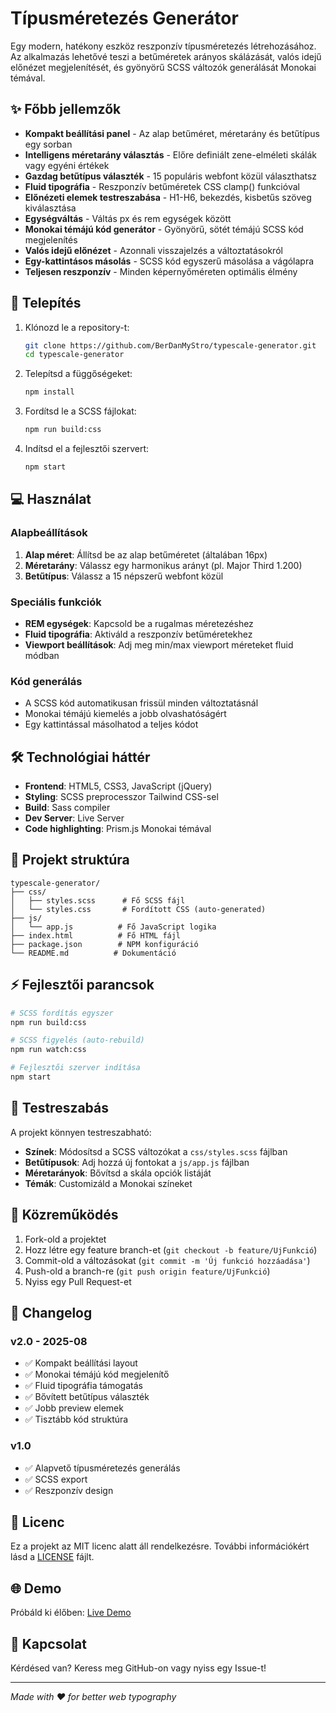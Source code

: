 # Típusméretezés Generátor

Egy modern, hatékony eszköz reszponzív típusméretezés létrehozásához. Az alkalmazás lehetővé teszi a betűméretek arányos skálázását, valós idejű előnézet megjelenítését, és gyönyörű SCSS változók generálását Monokai témával.

## ✨ Főbb jellemzők

- **Kompakt beállítási panel** - Az alap betűméret, méretarány és betűtípus egy sorban
- **Intelligens méretarány választás** - Előre definiált zene-elméleti skálák vagy egyéni értékek
- **Gazdag betűtípus választék** - 15 populáris webfont közül választhatsz
- **Fluid tipográfia** - Reszponzív betűméretek CSS clamp() funkcióval
- **Előnézeti elemek testreszabása** - H1-H6, bekezdés, kisbetűs szöveg kiválasztása
- **Egységváltás** - Váltás px és rem egységek között
- **Monokai témájú kód generátor** - Gyönyörű, sötét témájú SCSS kód megjelenítés
- **Valós idejű előnézet** - Azonnali visszajelzés a változtatásokról
- **Egy-kattintásos másolás** - SCSS kód egyszerű másolása a vágólapra
- **Teljesen reszponzív** - Minden képernyőméreten optimális élmény

## 🚀 Telepítés

1. Klónozd le a repository-t:
   ```bash
   git clone https://github.com/BerDanMyStro/typescale-generator.git
   cd typescale-generator
   ```

2. Telepítsd a függőségeket:
   ```bash
   npm install
   ```

3. Fordítsd le a SCSS fájlokat:
   ```bash
   npm run build:css
   ```

4. Indítsd el a fejlesztői szervert:
   ```bash
   npm start
   ```

## 💻 Használat

### Alapbeállítások
1. **Alap méret**: Állítsd be az alap betűméretet (általában 16px)
2. **Méretarány**: Válassz egy harmonikus arányt (pl. Major Third 1.200)
3. **Betűtípus**: Válassz a 15 népszerű webfont közül

### Speciális funkciók
- **REM egységek**: Kapcsold be a rugalmas méretezéshez
- **Fluid tipográfia**: Aktiváld a reszponzív betűméretekhez
- **Viewport beállítások**: Adj meg min/max viewport méreteket fluid módban

### Kód generálás
- A SCSS kód automatikusan frissül minden változtatásnál
- Monokai témájú kiemelés a jobb olvashatóságért
- Egy kattintással másolhatod a teljes kódot

## 🛠 Technológiai háttér

- **Frontend**: HTML5, CSS3, JavaScript (jQuery)
- **Styling**: SCSS preprocesszor Tailwind CSS-sel
- **Build**: Sass compiler
- **Dev Server**: Live Server
- **Code highlighting**: Prism.js Monokai témával

## 📁 Projekt struktúra

```
typescale-generator/
├── css/
│   ├── styles.scss      # Fő SCSS fájl
│   └── styles.css       # Fordított CSS (auto-generated)
├── js/
│   └── app.js          # Fő JavaScript logika
├── index.html          # Fő HTML fájl
├── package.json        # NPM konfiguráció
└── README.md          # Dokumentáció
```

## ⚡ Fejlesztői parancsok

```bash
# SCSS fordítás egyszer
npm run build:css

# SCSS figyelés (auto-rebuild)
npm run watch:css

# Fejlesztői szerver indítása
npm start
```

## 🎨 Testreszabás

A projekt könnyen testreszabható:

- **Színek**: Módosítsd a SCSS változókat a `css/styles.scss` fájlban
- **Betűtípusok**: Adj hozzá új fontokat a `js/app.js` fájlban
- **Méretarányok**: Bővítsd a skála opciók listáját
- **Témák**: Customizáld a Monokai színeket

## 🤝 Közreműködés

1. Fork-old a projektet
2. Hozz létre egy feature branch-et (`git checkout -b feature/UjFunkció`)
3. Commit-old a változásokat (`git commit -m 'Új funkció hozzáadása'`)
4. Push-old a branch-re (`git push origin feature/UjFunkció`)
5. Nyiss egy Pull Request-et

## 📝 Changelog

### v2.0 - 2025-08
- ✅ Kompakt beállítási layout
- ✅ Monokai témájú kód megjelenítő
- ✅ Fluid tipográfia támogatás
- ✅ Bővített betűtípus választék
- ✅ Jobb preview elemek
- ✅ Tisztább kód struktúra

### v1.0
- ✅ Alapvető típusméretezés generálás
- ✅ SCSS export
- ✅ Reszponzív design

## 📄 Licenc

Ez a projekt az MIT licenc alatt áll rendelkezésre. További információkért lásd a [LICENSE](LICENSE) fájlt.

## 🌐 Demo

Próbáld ki élőben: [Live Demo](https://berdanmystro.github.io/typescale-generator)

## 📧 Kapcsolat

Kérdésed van? Keress meg GitHub-on vagy nyiss egy Issue-t!

---

*Made with ❤️ for better web typography*
